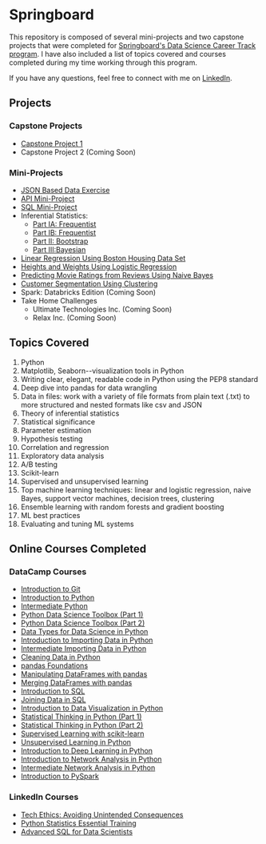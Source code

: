 # Springboard
This repository is composed of several mini-projects and two capstone projects that were completed for [Springboard's Data Science Career Track program](https://www.springboard.com/courses/data-science-career-track/). I have also included a list of topics covered and courses completed during my time working through this program.


If you have any questions, feel free to connect with me on [LinkedIn](https://www.linkedin.com/in/ashton-reed/).



## Projects
### Capstone Projects
* [Capstone Project 1](https://github.com/ashtonreed/Springboard/tree/master/Capstone1)
* Capstone Project 2 (Coming Soon)


### Mini-Projects 
* [JSON Based Data Exercise](https://github.com/ashtonreed/Springboard/blob/master/Mini_Projects/data_wrangling_json/sliderule_dsi_json_exercise.ipynb)
* [API Mini-Project](https://github.com/ashtonreed/Springboard/blob/master/Mini_Projects/API/api_data_wrangling_mini_project.ipynb)
* [SQL Mini-Project](https://github.com/ashtonreed/Springboard/blob/master/Mini_Projects/sql_project.sql)
* Inferential Statistics: 
  * [Part IA: Frequentist](https://github.com/ashtonreed/Springboard/blob/master/Mini_Projects/inferential_statistics_frequentist_mini-projects6.28.19/inferential_statistics_1a-Q6.25.ipynb)
  * [Part IB: Frequentist](https://github.com/ashtonreed/Springboard/blob/master/Mini_Projects/inferential_statistics_frequentist_mini-projects6.28.19/inferential_statistics_1b-Q6.25.ipynb)
  * [Part II: Bootstrap](https://github.com/ashtonreed/Springboard/blob/master/Mini_Projects/Bootstrap_Inference_Mini-Project8.19/inferential_statistics_2-Q.ipynb)
  * [Part III:Bayesian](https://github.com/ashtonreed/Springboard/blob/master/Mini_Projects/Bayesian_stats_Q6.28/inferential_statistics_3-Q.ipynb)
* [Linear Regression Using Boston Housing Data Set](https://github.com/ashtonreed/Springboard/blob/master/Mini_Projects/linear_regression/Mini_Project_Linear_Regression.ipynb)
* [Heights and Weights Using Logistic Regression](https://github.com/ashtonreed/Springboard/blob/master/Mini_Projects/logistic_regression/Mini_Project_Logistic_Regression.ipynb)
* [Predicting Movie Ratings from Reviews Using Naive Bayes](https://github.com/ashtonreed/Springboard/blob/master/Mini_Projects/naive_bayes/Mini_Project_Naive_Bayes.ipynb)
* [Customer Segmentation Using Clustering](https://github.com/ashtonreed/Springboard/blob/master/Mini_Projects/clustering/Mini_Project_Clustering.ipynb)
* Spark: Databricks Edition (Coming Soon)
* Take Home Challenges
  * Ultimate Technologies Inc. (Coming Soon)
  * Relax Inc. (Coming Soon)



 
 
 
## Topics Covered
1. Python
2. Matplotlib, Seaborn--visualization tools in Python
3. Writing clear, elegant, readable code in Python using the PEP8 standard
4. Deep dive into pandas for data wrangling
5. Data in files: work with a variety of file formats from plain text (.txt) to more structured and nested formats like csv and JSON
6. Theory of inferential statistics
7. Statistical significance
8. Parameter estimation
9. Hypothesis testing
10. Correlation and regression
11. Exploratory data analysis
12. A/B testing
13. Scikit-learn
14. Supervised and unsupervised learning
15. Top machine learning techniques: linear and logistic regression, naive Bayes, support vector machines, decision trees, clustering
16. Ensemble learning with random forests and gradient boosting
17. ML best practices
18. Evaluating and tuning ML systems



## Online Courses Completed
### DataCamp Courses
* [Introduction to Git](https://www.datacamp.com/statement-of-accomplishment/course/f19941efdebd31d50ed1fa3a053b34af5e631585)
* [Introduction to Python](https://www.datacamp.com/statement-of-accomplishment/course/3b106403efe20cafa5880e4e30026970827492f6)
* [Intermediate Python](https://www.datacamp.com/statement-of-accomplishment/course/55d946bfac8457405140721163c5ad58ea51816e)
* [Python Data Science Toolbox (Part 1)](https://www.datacamp.com/statement-of-accomplishment/course/f53e0b40f758cd096ff495531cb1913a7b27a0be)
* [Python Data Science Toolbox (Part 2)](https://www.datacamp.com/statement-of-accomplishment/course/4d4da0845f659d4294487d032db12f4fb33942f0)
* [Data Types for Data Science in Python](https://www.datacamp.com/statement-of-accomplishment/course/4b302c7c3ad4964d4c86de3bd7325d5d89835929)
* [Introduction to Importing Data in Python](https://www.datacamp.com/statement-of-accomplishment/course/c9f2fcd24485e187834129c91b745cb216c36162)
* [Intermediate Importing Data in Python](https://www.datacamp.com/statement-of-accomplishment/course/119cad8ddf6b2f5b02bbe52e79a424ff233f2fca)
* [Cleaning Data in Python](https://www.datacamp.com/statement-of-accomplishment/course/e09cb0a52f65d8316c93608225a0bab8449ef1c8)
* [pandas Foundations](https://www.datacamp.com/statement-of-accomplishment/course/b7eb364b37643cf95a7c042f5506cd219dc41deb)
* [Manipulating DataFrames with pandas](https://www.datacamp.com/statement-of-accomplishment/course/9c5351f06cc2c1dce4d4e4c48659989cfc9b660d)
* [Merging DataFrames with pandas](https://www.datacamp.com/statement-of-accomplishment/course/572e3c3b463813d89eb3a749620e637308932031)
* [Introduction to SQL](https://www.datacamp.com/statement-of-accomplishment/course/f8e23702a8354827142acfa3e34cd7b8950b0c2d)
* [Joining Data in SQL](https://www.datacamp.com/statement-of-accomplishment/course/1e0b333976d77dbe618782ac95d00c91f15ab26c)
* [Introduction to Data Visualization in Python](https://www.datacamp.com/statement-of-accomplishment/course/36e4236b2212942e4b71c2f7c00adf3ab85d3ee8)
* [Statistical Thinking in Python (Part 1)](https://www.datacamp.com/statement-of-accomplishment/course/f41bc42ff22aa4c9f6ea428778eb26041d5a57ed)
* [Statistical Thinking in Python (Part 2)](https://www.datacamp.com/statement-of-accomplishment/course/de29a690bd097a6ffc4f9dcaaa44ab775ad250b5)
* [Supervised Learning with scikit-learn](https://www.datacamp.com/statement-of-accomplishment/course/f3c92ab422bb1a89441655e36cbc13caf3f4b928)
* [Unsupervised Learning in Python](https://www.datacamp.com/statement-of-accomplishment/course/0cdcf618316438d7df27c657a547e746e75c6f03)
* [Introduction to Deep Learning in Python](https://www.datacamp.com/statement-of-accomplishment/course/4444bc76dd14cd100c7e8ede958ceaad6b1a0fe5)
* [Introduction to Network Analysis in Python](https://www.datacamp.com/statement-of-accomplishment/course/e137f32576b06e40605187acddc7a0793db561f3)
* [Intermediate Network Analysis in Python](https://www.datacamp.com/statement-of-accomplishment/course/4e6357d7b412a1fabe9844d0d6ff50509bc33688)
* [Introduction to PySpark](https://www.datacamp.com/statement-of-accomplishment/course/da9c43f619e9c236ee362b872b0e9150a5217208)


### LinkedIn Courses
* [Tech Ethics: Avoiding Unintended Consequences](http://www.linkedin.com/learning/tech-ethics-avoiding-unintended-consequences?trk=flagship-lil_details_certification&trk=lil_details_certification)
* [Python Statistics Essential Training](http://www.linkedin.com/learning/python-statistics-essential-training?trk=flagship-lil_details_certification&trk=lil_details_certification)
* [Advanced SQL for Data Scientists](http://www.linkedin.com/learning/advanced-sql-for-data-scientists?trk=flagship-lil_details_certification&trk=lil_details_certification)
